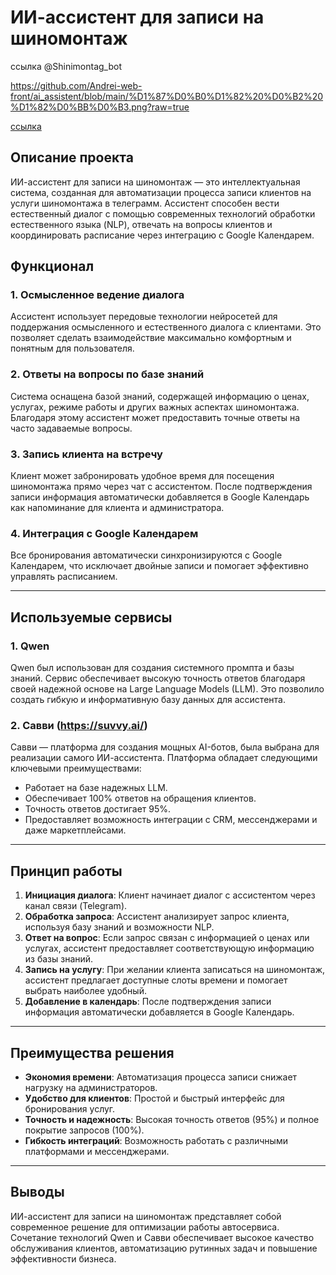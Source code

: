 # ИИ-ассистент для записи на шиномонтаж
ссылка  @Shinimontag_bot

https://github.com/Andrei-web-front/ai_assistent/blob/main/%D1%87%D0%B0%D1%82%20%D0%B2%20%D1%82%D0%BB%D0%B3.png?raw=true

[ссылка
](https://github.com/Andrei-web-front/ai_assistent/blob/main/%D1%87%D0%B0%D1%82%20%D0%B2%20%D1%82%D0%BB%D0%B3.png)


## Описание проекта

ИИ-ассистент для записи на шиномонтаж — это интеллектуальная система, созданная для автоматизации процесса записи клиентов на услуги шиномонтажа в телеграмм. Ассистент способен вести естественный диалог с помощью современных технологий обработки естественного языка (NLP), отвечать на вопросы клиентов и координировать расписание через интеграцию с Google Календарем.

## Функционал

### 1. Осмысленное ведение диалога
Ассистент использует передовые технологии нейросетей для поддержания осмысленного и естественного диалога с клиентами. Это позволяет сделать взаимодействие максимально комфортным и понятным для пользователя.

### 2. Ответы на вопросы по базе знаний
Система оснащена базой знаний, содержащей информацию о ценах, услугах, режиме работы и других важных аспектах шиномонтажа. Благодаря этому ассистент может предоставить точные ответы на часто задаваемые вопросы.

### 3. Запись клиента на встречу
Клиент может забронировать удобное время для посещения шиномонтажа прямо через чат с ассистентом. После подтверждения записи информация автоматически добавляется в Google Календарь как напоминание для клиента и администратора.

### 4. Интеграция с Google Календарем
Все бронирования автоматически синхронизируются с Google Календарем, что исключает двойные записи и помогает эффективно управлять расписанием.

---

## Используемые сервисы

### 1. **Qwen**
Qwen был использован для создания системного промпта и базы знаний. Сервис обеспечивает высокую точность ответов благодаря своей надежной основе на Large Language Models (LLM). Это позволило создать гибкую и информативную базу данных для ассистента.

### 2. **Савви (https://suvvy.ai/)**
Савви — платформа для создания мощных AI-ботов, была выбрана для реализации самого ИИ-ассистента. Платформа обладает следующими ключевыми преимуществами:
- Работает на базе надежных LLM.
- Обеспечивает 100% ответов на обращения клиентов.
- Точность ответов достигает 95%.
- Предоставляет возможность интеграции с CRM, мессенджерами и даже маркетплейсами.

---

## Принцип работы

1. **Инициация диалога**: Клиент начинает диалог с ассистентом через канал связи (Telegram).
2. **Обработка запроса**: Ассистент анализирует запрос клиента, используя базу знаний и возможности NLP.
3. **Ответ на вопрос**: Если запрос связан с информацией о ценах или услугах, ассистент предоставляет соответствующую информацию из базы знаний.
4. **Запись на услугу**: При желании клиента записаться на шиномонтаж, ассистент предлагает доступные слоты времени и помогает выбрать наиболее удобный.
5. **Добавление в календарь**: После подтверждения записи информация автоматически добавляется в Google Календарь.

---

## Преимущества решения

- **Экономия времени**: Автоматизация процесса записи снижает нагрузку на администраторов.
- **Удобство для клиентов**: Простой и быстрый интерфейс для бронирования услуг.
- **Точность и надежность**: Высокая точность ответов (95%) и полное покрытие запросов (100%).
- **Гибкость интеграций**: Возможность работать с различными платформами и мессенджерами.

---

## Выводы

ИИ-ассистент для записи на шиномонтаж представляет собой современное решение для оптимизации работы автосервиса. Сочетание технологий Qwen и Савви обеспечивает высокое качество обслуживания клиентов, автоматизацию рутинных задач и повышение эффективности бизнеса.
